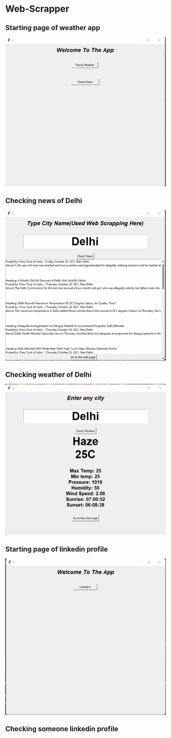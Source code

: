 # Web-Scrapper

## Starting page of weather app
![starting page](https://github.com/aadityamittal/Web-Scrapper/blob/main/Screen%20Shot%2010-29-2021%20at%2011.52%20AM%20-%203.png)


## Checking news of Delhi
![news_app](https://github.com/aadityamittal/Web-Scrapper/blob/main/Screen%20Shot%2010-29-2021%20at%2011.52%20AM.png)

## Checking weather of Delhi
![whether_app](https://github.com/aadityamittal/Web-Scrapper/blob/main/Screen%20Shot%2010-29-2021%20at%2011.52%20AM%20-%202.png)

## Starting page of linkedin profile
![linked_in](https://github.com/aadityamittal/Web-Scrapper/blob/main/Screen%20Shot%2010-29-2021%20at%2011.57%20AM.png)


## Checking someone linkedin profile
